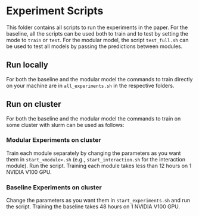# Experiment Scripts

This folder contains all scripts to run the experiments in the paper. 
For the baseline, all the scripts can be used both to train and to test by setting the mode to `train` or `test`.
For the modular model, the script `test_full.sh` can be used to test all models by passing the predictions between modules.

## Run locally
For both the baseline and the modular model the commands to train directly on your machine are in `all_experiments.sh` in the respective folders.

## Run on cluster
For both the baseline and the modular model the commands to train on some cluster with slurm can be used as follows:

### Modular Experiments on cluster
Train each module separately by changing the parameters as you want them in `start_<module>.sh` (e.g., `start_interaction.sh` for the interaction module).
Run the script.
Training each module takes less than 12 hours on 1 NVIDIA V100 GPU.

### Baseline Experiments on cluster
Change the parameters as you want them in `start_experiments.sh` and run the script.
Training the baseline takes 48 hours on 1 NVIDIA V100 GPU.
